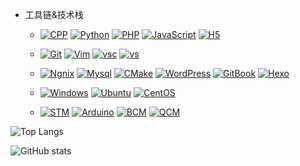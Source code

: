 - 工具链&技术栈
  - [![CPP](https://img.shields.io/badge/-C++-00599C?style=flat-square&logo=C%2B%2B&logoColor=white)](http://www.cplusplus.com/)  [![Python](https://img.shields.io/badge/-Python-3776AB?style=flat-square&logo=Python&logoColor=white)](https://www.python.org/)  [![PHP](https://img.shields.io/badge/-PHP-777BB4?style=flat-square&logo=PHP&logoColor=white)](https://www.php.net/)  [![JavaScript](https://img.shields.io/badge/-JavaScript-F7DF1E?style=flat-square&logo=JavaScript&logoColor=white)](https://www.javascript.com/)  [![H5](https://img.shields.io/badge/-HTML5-E34F26?style=flat-square&logo=HTML5&logoColor=white)](http://www.w3.org/TR/html5/)

  - [![Git](https://img.shields.io/badge/-Git-f05032?style=flat-square&logo=git&logoColor=white)](https://git-scm.com/)  [![Vim](https://img.shields.io/badge/-Vim-019733?style=flat-square&logo=Vim&logoColor=white)](https://www.vim.org/)  [![vsc](https://img.shields.io/badge/-Visual%20Studio%20Code-007ACC?style=flat-square&logo=Visual%20Studio%20Code&logoColor=white)](https://code.visualstudio.com/)  [![vs](https://img.shields.io/badge/-Visual%20Studio-5C2D91?style=flat-square&logo=Visual%20Studio&logoColor=white)](https://visualstudio.microsoft.com/)

  - [![Ngnix](https://img.shields.io/badge/-Nginx-009639?style=flat-square&logo=NGINX&logoColor=white)](https://nginx.org/)  [![Mysql](https://img.shields.io/badge/-MySQL-4479A1?style=flat-square&logo=MySQL&logoColor=white)](https://www.mysql.com/)  [![CMake](https://img.shields.io/badge/-CMake-064F8C?style=flat-square&logo=CMake&logoColor=white)](https://cmake.org/)  [![WordPress](https://img.shields.io/badge/-WordPress-21759B?style=flat-square&logo=WordPress&logoColor=white)](https://wordpress.org/)  [![GitBook](https://img.shields.io/badge/-GitBook-3884FF?style=flat-square&logo=GitBook&logoColor=white)](https://www.gitbook.com/)  [![Hexo](https://img.shields.io/badge/-Hexo-0E83CD?style=flat-square&logo=Hexo&logoColor=white)](https://hexo.io/)

  - [![Windows](https://img.shields.io/badge/Windows10-0078d7?style=flat-square&logo=windows&logoColor=fff)](https://blogs.windows.com/)  [![Ubuntu](https://img.shields.io/badge/-Ubuntu-E95420?style=flat-square&logo=Ubuntu&logoColor=white)](https://ubuntu.com/)  [![CentOS](https://img.shields.io/badge/-CentOS-262577?style=flat-square&logo=CentOS&logoColor=white)](https://www.centos.org/)

  - [![STM](https://img.shields.io/badge/STM32-03234B?style=flat-square&logo=STMicroelectronics&logoColor=fff)](https://www.st.com/)  [![Arduino](https://img.shields.io/badge/Arduino-00979D?style=flat-square&logo=Arduino&logoColor=fff)](https://www.arduino.cc/)  [![BCM](https://img.shields.io/badge/BCM-CC092F?style=flat-square&logo=Broadcom&logoColor=fff)](https://www.broadcom.com/)  [![QCM](https://img.shields.io/badge/Qualcomm-3253DC?style=flat-square&logo=Qualcomm&logoColor=fff)](https://www.qualcomm.com/)

![Top Langs ](https://github-readme-stats.vercel.app/api/top-langs/?username=lunzhiPenxil&layout=compact&langs_count=10&hide=html,TeX,XSLT,batchfile&exclude_repo=CnC_Remastered_Collection)

![GitHub stats](https://github-readme-stats.vercel.app/api?username=lunzhiPenxil)
